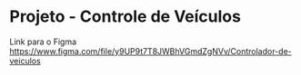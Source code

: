 ﻿# Projeto - Controle de Veículos 
 
 Link para o Figma
 https://www.figma.com/file/y9UP9t7T8JWBhVGmdZgNVv/Controlador-de-veiculos
